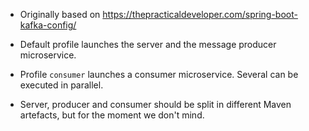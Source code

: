* Originally based on https://thepracticaldeveloper.com/spring-boot-kafka-config/ 


* Default profile launches the server and the message producer microservice.
* Profile `consumer` launches a consumer microservice. Several can be executed in parallel.
* Server, producer and consumer should be split in different Maven artefacts, but for the moment we don't mind.